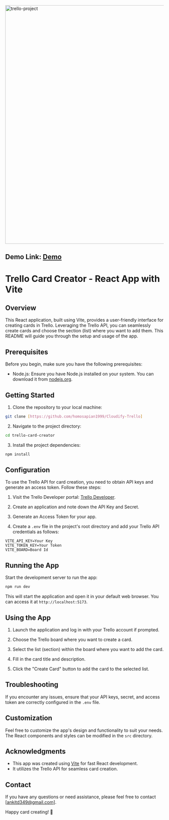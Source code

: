 <img width="757" alt="trello-project" src="https://github.com/homosapian1999/Cloudify-Trello/assets/52074379/3f6b9bdf-ff2b-4a69-9846-9f7f04c929aa">

## Demo Link: [Demo](https://www.awesomescreenshot.com/video/21952336?key=7eb3efaeddfa70897de80eb4c0d8bfad)


# Trello Card Creator - React App with Vite

## Overview

This React application, built using Vite, provides a user-friendly interface for creating cards in Trello. Leveraging the Trello API, you can seamlessly create cards and choose the section (list) where you want to add them. This README will guide you through the setup and usage of the app.

## Prerequisites

Before you begin, make sure you have the following prerequisites:

- Node.js: Ensure you have Node.js installed on your system. You can download it from [nodejs.org](https://nodejs.org/).

## Getting Started

1. Clone the repository to your local machine:

```bash
git clone [https://github.com/homosapian1999/Cloudify-Trello]
```

2. Navigate to the project directory:

```bash
cd trello-card-creator
```

3. Install the project dependencies:

```bash
npm install
```

## Configuration

To use the Trello API for card creation, you need to obtain API keys and generate an access token. Follow these steps:

1. Visit the Trello Developer portal: [Trello Developer](https://developer.atlassian.com/cloud/trello/).

2. Create an application and note down the API Key and Secret.

3. Generate an Access Token for your app.

4. Create a `.env` file in the project's root directory and add your Trello API credentials as follows:

```env
VITE_API_KEY=Your Key
VITE_TOKEN_KEY=Your Token
VITE_BOARD=Board Id

```

## Running the App

Start the development server to run the app:

```bash
npm run dev
```

This will start the application and open it in your default web browser. You can access it at `http://localhost:5173`.

## Using the App

1. Launch the application and log in with your Trello account if prompted.

2. Choose the Trello board where you want to create a card.

3. Select the list (section) within the board where you want to add the card.

4. Fill in the card title and description.

5. Click the "Create Card" button to add the card to the selected list.

## Troubleshooting

If you encounter any issues, ensure that your API keys, secret, and access token are correctly configured in the `.env` file.

## Customization

Feel free to customize the app's design and functionality to suit your needs. The React components and styles can be modified in the `src` directory.


## Acknowledgments

- This app was created using [Vite](https://vitejs.dev/) for fast React development.
- It utilizes the Trello API for seamless card creation.

## Contact

If you have any questions or need assistance, please feel free to contact [ankitd349@gmail.com].

Happy card creating! 🚀
